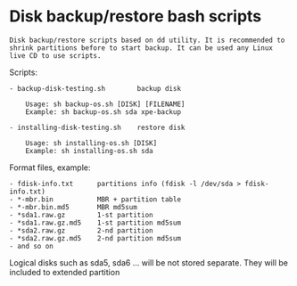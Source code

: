 # Disk backup/restore bash scripts

    Disk backup/restore scripts based on dd utility. It is recommended to shrink partitions before to start backup. It can be used any Linux live CD to use scripts.

Scripts:

    - backup-disk-testing.sh        backup disk
    
        Usage: sh backup-os.sh [DISK] [FILENAME]
        Example: sh backup-os.sh sda xpe-backup

    - installing-disk-testing.sh    restore disk

        Usage: sh installing-os.sh [DISK]
        Example: sh installing-os.sh sda


Format files, example:

    - fdisk-info.txt      partitions info (fdisk -l /dev/sda > fdisk-info.txt)
    - *-mbr.bin           MBR + partition table
    - *-mbr.bin.md5       MBR md5sum
    - *sda1.raw.gz        1-st partition
    - *sda1.raw.gz.md5    1-st partition md5sum
    - *sda2.raw.gz        2-nd partition
    - *sda2.raw.gz.md5    2-nd partition md5sum
    - and so on

Logical disks such as sda5, sda6 ... will be not stored separate. They will be included to extended partition  
